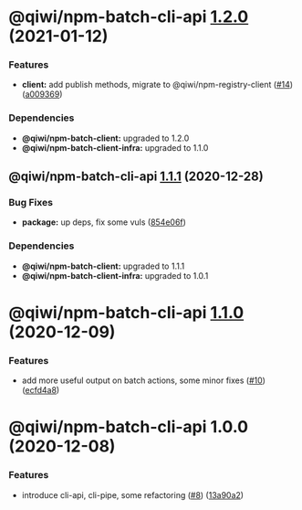 # @qiwi/npm-batch-cli-api [1.2.0](https://github.com/qiwi/npm-batch-action/compare/@qiwi/npm-batch-cli-api@1.1.1...@qiwi/npm-batch-cli-api@1.2.0) (2021-01-12)


### Features

* **client:** add publish methods, migrate to @qiwi/npm-registry-client ([#14](https://github.com/qiwi/npm-batch-action/issues/14)) ([a009369](https://github.com/qiwi/npm-batch-action/commit/a009369015a961a6828bb5049034816587a1b62d))





### Dependencies

* **@qiwi/npm-batch-client:** upgraded to 1.2.0
* **@qiwi/npm-batch-client-infra:** upgraded to 1.1.0

## @qiwi/npm-batch-cli-api [1.1.1](https://github.com/qiwi/npm-batch-action/compare/@qiwi/npm-batch-cli-api@1.1.0...@qiwi/npm-batch-cli-api@1.1.1) (2020-12-28)


### Bug Fixes

* **package:** up deps, fix some vuls ([854e06f](https://github.com/qiwi/npm-batch-action/commit/854e06fb697da98574fff619d1039cd2b5bebda0))





### Dependencies

* **@qiwi/npm-batch-client:** upgraded to 1.1.1
* **@qiwi/npm-batch-client-infra:** upgraded to 1.0.1

# @qiwi/npm-batch-cli-api [1.1.0](https://github.com/qiwi/npm-batch-action/compare/@qiwi/npm-batch-cli-api@1.0.0...@qiwi/npm-batch-cli-api@1.1.0) (2020-12-09)


### Features

* add more useful output on batch actions, some minor fixes ([#10](https://github.com/qiwi/npm-batch-action/issues/10)) ([ecfd4a8](https://github.com/qiwi/npm-batch-action/commit/ecfd4a8aaf4ca9e39f5f8f8de9c61b9d6f9acae6))

# @qiwi/npm-batch-cli-api 1.0.0 (2020-12-08)


### Features

* introduce cli-api, cli-pipe, some refactoring ([#8](https://github.com/qiwi/npm-batch-action/issues/8)) ([13a90a2](https://github.com/qiwi/npm-batch-action/commit/13a90a2f4c40b12106f5ad7bc322b9c0171ed337))

